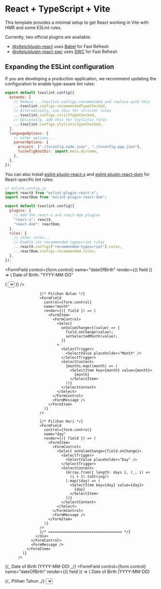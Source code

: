 # React + TypeScript + Vite

This template provides a minimal setup to get React working in Vite with HMR and some ESLint rules.

Currently, two official plugins are available:

- [@vitejs/plugin-react](https://github.com/vitejs/vite-plugin-react/blob/main/packages/plugin-react/README.md) uses [Babel](https://babeljs.io/) for Fast Refresh
- [@vitejs/plugin-react-swc](https://github.com/vitejs/vite-plugin-react-swc) uses [SWC](https://swc.rs/) for Fast Refresh

## Expanding the ESLint configuration

If you are developing a production application, we recommend updating the configuration to enable type-aware lint rules:

```js
export default tseslint.config({
  extends: [
    // Remove ...tseslint.configs.recommended and replace with this
    ...tseslint.configs.recommendedTypeChecked,
    // Alternatively, use this for stricter rules
    ...tseslint.configs.strictTypeChecked,
    // Optionally, add this for stylistic rules
    ...tseslint.configs.stylisticTypeChecked,
  ],
  languageOptions: {
    // other options...
    parserOptions: {
      project: ["./tsconfig.node.json", "./tsconfig.app.json"],
      tsconfigRootDir: import.meta.dirname,
    },
  },
});
```

You can also install [eslint-plugin-react-x](https://github.com/Rel1cx/eslint-react/tree/main/packages/plugins/eslint-plugin-react-x) and [eslint-plugin-react-dom](https://github.com/Rel1cx/eslint-react/tree/main/packages/plugins/eslint-plugin-react-dom) for React-specific lint rules:

```js
// eslint.config.js
import reactX from "eslint-plugin-react-x";
import reactDom from "eslint-plugin-react-dom";

export default tseslint.config({
  plugins: {
    // Add the react-x and react-dom plugins
    "react-x": reactX,
    "react-dom": reactDom,
  },
  rules: {
    // other rules...
    // Enable its recommended typescript rules
    ...reactX.configs["recommended-typescript"].rules,
    ...reactDom.configs.recommended.rules,
  },
});
```

<!-- ============================== -->

<FormField
control={form.control}
name="dateOfBirth"
render={({ field }) => (
<FormItem className="flex flex-col">
<FormLabel>Date of Birth: "YYYY-MM-DD"</FormLabel>
<FormControl>
<div className="flex items-center gap-2">
<FormField
control={form.control}
name="year"
render={({ field }) => (
<FormItem>
<FormControl>
<Select
onValueChange={(value) => {
field.onChange(value);
setSelectedYear(value);
}} >
<SelectTrigger>
<SelectValue placeholder="Year" />
</SelectTrigger>
<SelectContent>
{years.map((year) => (
<SelectItem key={year} value={year}>
{year}
</SelectItem>
))}
</SelectContent>
</Select>
</FormControl>
<FormMessage />
</FormItem>
)}
/>

                    {/* Pilihan Bulan */}
                    <FormField
                      control={form.control}
                      name="month"
                      render={({ field }) => (
                        <FormItem>
                          <FormControl>
                            <Select
                              onValueChange={(value) => {
                                field.onChange(value);
                                setSelectedMonth(value);
                              }}
                            >
                              <SelectTrigger>
                                <SelectValue placeholder="Month" />
                              </SelectTrigger>
                              <SelectContent>
                                {months.map((month) => (
                                  <SelectItem key={month} value={month}>
                                    {month}
                                  </SelectItem>
                                ))}
                              </SelectContent>
                            </Select>
                          </FormControl>
                          <FormMessage />
                        </FormItem>
                      )}
                    />

                    {/* Pilihan Hari */}
                    <FormField
                      control={form.control}
                      name="day"
                      render={({ field }) => (
                        <FormItem>
                          <FormControl>
                            <Select onValueChange={field.onChange}>
                              <SelectTrigger>
                                <SelectValue placeholder="Day" />
                              </SelectTrigger>
                              <SelectContent>
                                {Array.from({ length: days }, (_, i) =>
                                  (i + 1).toString()
                                ).map((day) => (
                                  <SelectItem key={day} value={day}>
                                    {day}
                                  </SelectItem>
                                ))}
                              </SelectContent>
                            </Select>
                          </FormControl>
                          <FormMessage />
                        </FormItem>
                      )}
                    />
                    {/* ================================== */}
                  </div>
                </FormControl>
                <FormMessage />
              </FormItem>
            )}
          />

<!-- ============================== -->

{/_ Date of Birth (YYYY-MM-DD) _/}
<FormField
control={form.control}
name="dateOfBirth"
render={({ field }) => (
<FormItem className="flex flex-col">
<FormLabel htmlFor="dateOfBirth">
Date of Birth (YYYY-MM-DD)
</FormLabel>
<FormControl>

<div className="flex gap-2">
{/_ Pilihan Tahun _/}
<Select
onValueChange={(value) => {
setSelectedYear(value);
updateDateOfBirth(value, selectedMonth, selectedDay);

                        // pengecekan sebelum mengubah dateOfBirth
                        if (value && selectedMonth && selectedDay) {
                          const newDate = `${value}-${selectedMonth.padStart(
                            2,
                            "0"
                          )}-${selectedDay.padStart(2, "0")}`;
                          field.onChange(newDate);
                        }

                        // const newDate = `${value}-${selectedMonth.padStart(
                        //   2,
                        //   "0"
                        // )}-${selectedDay.padStart(2, "0")}`;
                        // field.onChange(newDate);
                      }}
                    >
                      <SelectTrigger id="year" name="year">
                        {" "}
                        {/* ✅ Tambahkan id & name */}
                        <SelectValue placeholder="Year" />
                      </SelectTrigger>
                      <SelectContent>
                        {years.map((year) => (
                          <SelectItem key={year} value={year}>
                            {year}
                          </SelectItem>
                        ))}
                      </SelectContent>
                    </Select>

                    {/* Pilihan Bulan */}
                    <Select
                      onValueChange={(value) => {
                        setSelectedMonth(value);
                        updateDateOfBirth(selectedYear, value, selectedDay);

                        // pengecekan sebelum mengubah dateOfBirth
                        if (value && selectedMonth && selectedDay) {
                          const newDate = `${value}-${selectedYear.padStart(
                            2,
                            "0"
                          )}-${selectedDay.padStart(2, "0")}`;
                          field.onChange(newDate);
                        }

                        // const newDate = `${selectedYear}-${value.padStart(
                        //   2,
                        //   "0"
                        // )}-${selectedDay.padStart(2, "0")}`;
                        // field.onChange(newDate);
                      }}
                    >
                      <SelectTrigger id="month" name="month">
                        {" "}
                        {/* ✅ Tambahkan id & name */}
                        <SelectValue placeholder="Month" />
                      </SelectTrigger>
                      <SelectContent>
                        {months.map((month) => (
                          <SelectItem key={month} value={month}>
                            {month}
                          </SelectItem>
                        ))}
                      </SelectContent>
                    </Select>

                    {/* Pilihan Hari */}
                    <Select
                      onValueChange={(value) => {
                        setSelectedDay(value);
                        updateDateOfBirth(selectedYear, selectedMonth, value);

                        // pengecekan sebelum mengubah dateOfBirth
                        if (value && selectedMonth && selectedDay) {
                          const newDate = `${value}-${selectedMonth.padStart(
                            2,
                            "0"
                          )}-${selectedDay.padStart(2, "0")}`;
                          field.onChange(newDate);
                        }

                        // const newDate = `${selectedYear}-${selectedMonth.padStart(
                        //   2,
                        //   "0"
                        // )}-${value.padStart(2, "0")}`;
                        // field.onChange(newDate);
                      }}
                    >
                      <SelectTrigger id="day" name="day">
                        {" "}
                        {/* ✅ Tambahkan id & name */}
                        <SelectValue placeholder="Day" />
                      </SelectTrigger>
                      <SelectContent>
                        {Array.from({ length: days }, (_, i) =>
                          (i + 1).toString()
                        ).map((day) => (
                          <SelectItem key={day} value={day}>
                            {day}
                          </SelectItem>
                        ))}
                      </SelectContent>
                    </Select>
                  </div>
                </FormControl>
                <FormMessage />
              </FormItem>
            )}
          />
